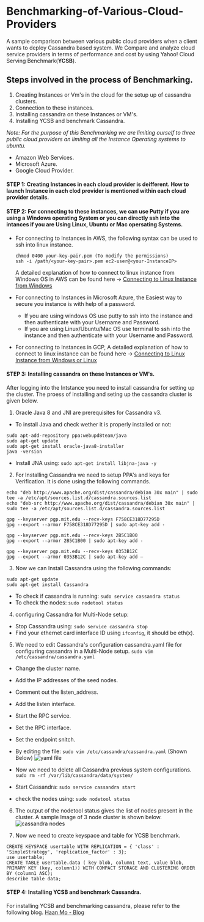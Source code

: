 # Benchmarking-of-Various-Cloud-Providers
A sample comparison between various public cloud providers when a client wants to deploy Cassandra based system. We Compare and analyze cloud service providers in terms of performance and cost by using Yahoo! Cloud Serving Benchmark(**YCSB**).

## Steps involved in the process of Benchmarking.
1. Creating Instances or Vm's in the cloud for the setup up of cassandra clusters.
2. Connection to these instances.
3. Installing cassandra on these Instances or VM's.
4. Installing YCSB and benchmark Cassandra.

*Note: For the purpose of this Benchmarking we are limiting ourself to three public cloud providers an limiting all the Instance Operating systems to ubuntu.*
* Amazon Web Services.
* Microsoft Azure. 
* Google Cloud Provider.

#### STEP 1: Creating Instances in each cloud provider is deifferent. How to launch Instance in each clod provider is mentioned within each cloud provider details.
  

#### STEP 2: For connecting to these instances, we can use Putty if you are using a Windows operating System or you can directly ssh into the intances if you are Using Linux, Ubuntu or Mac opersating Systems.
* For connecting to Instances in AWS, the following syntax can be used to ssh into linux instance.
  ```
  chmod 0400 your-key-pair.pem (To modify the permissions)
  ssh -i /path/<your-key-pair>.pem ec2-user@<your-InstanceIP>
  ```
  A detailed explanation of how to connect to linux instance from Windows OS in AWS can be found here -> [Connecting to Linux Instance from Windows](http://docs.aws.amazon.com/AWSEC2/latest/UserGuide/putty.html)
  
* For connecting to Instances in Microsoft Azure, the Easiest way to secure you instance is with help of a password.
  + If you are using windows OS use putty to ssh into the instance and then authenticate with your Username and Password.
  + If you are using Linux/Ubuntu/Mac OS use terminal to ssh into the instance and then authenticate with your Username and Password.

 * For connecting to Instances in GCP, A detailed explanation of how to connect to linux instance can be found here -> [Connecting to Linux Instance from Windows or Linux](https://cloud.google.com/compute/docs/instances/connecting-to-instance#thirdpartytools)
   

#### STEP 3: Installing cassandra on these Instances or VM's.  
After logging into the Intstance you need to install cassandra for setting up the cluster. The proess of installing and seting up the cassandra cluster is given below.
 
1. Oracle Java 8 and JNI are prerequisites for Cassandra v3.
  * To install Java and check wether it is properly installed or not:
```
sudo apt-add-repository ppa:webupd8team/java  
sudo apt-get update  
sudo apt-get install oracle-java8-installer
java -version
```
  * Install JNA using: ```sudo apt-get install libjna-java -y```

2. For Installing Cassandra we need to setup PPA's and keys for Verification. It is done using the following commands.
```
echo "deb http://www.apache.org/dist/cassandra/debian 30x main" | sudo tee -a /etc/apt/sources.list.d/cassandra.sources.list  
echo "deb-src http://www.apache.org/dist/cassandra/debian 30x main" | sudo tee -a /etc/apt/sources.list.d/cassandra.sources.list

gpg --keyserver pgp.mit.edu --recv-keys F758CE318D77295D  
gpg --export --armor F758CE318D77295D | sudo apt-key add -  

gpg --keyserver pgp.mit.edu --recv-keys 2B5C1B00  
gpg --export --armor 2B5C1B00 | sudo apt-key add -  

gpg --keyserver pgp.mit.edu --recv-keys 0353B12C  
gpg --export --armor 0353B12C | sudo apt-key add –
```

3. Now we can Install Cassandra using the following commands:
```
sudo apt-get update
sudo apt-get install Cassandra
```  

  * To check if cassandra is running: ```sudo service cassandra status ```
  * To check the nodes: ```sudo nodetool status```

4. configuring Cassandra for Multi-Node setup:
  * Stop Cassandra using: ```sudo service cassandra stop```
  * Find your ethernet card interface ID using ```ifconfig```, it should be eth(x).

5. We need to edit Cassandra's configuration cassandra.yaml file for configuring cassandra in a Multi-Node setup. ```sudo vim /etc/cassandra/cassandra.yaml```
  * Change the cluster name.
  * Add the IP addresses of the seed nodes.
  * Comment out the listen_address.
  * Add the listen interface.
  * Start the RPC service.
  * Set the RPC interface.
  * Set the endpoint snitch.
  * By editing the file: ```sudo vim /etc/cassandra/cassandra.yaml``` (Shown Below)
  ![yaml file](https://user-images.githubusercontent.com/31011479/29745950-1292be3c-8a7e-11e7-91ad-48c265890fe7.png)
 
  * Now we need to delete all Cassandra previous system configurations. ```sudo rm -rf /var/lib/cassandra/data/system/```
  * Start Cassandra: ```sudo service cassandra start```
  * check the nodes using: ```sudo nodetool status```

6. The output of the nodetool status gives the list of nodes present in the cluster. A sample Image of 3 node cluster is shown below.  
  ![cassandra nodes](https://user-images.githubusercontent.com/31011479/29745949-129213b0-8a7e-11e7-918d-6fde0ac694b8.png)

7. Now we need to create keyspace and table for YCSB benchmark.  
```
CREATE KEYSPACE usertable WITH REPLICATION = { 'class' : 'SimpleStrategy', 'replication_factor' : 3};
use usertable;
CREATE TABLE usertable.data ( key blob, column1 text, value blob, PRIMARY KEY (key, column1)) WITH COMPACT STORAGE AND CLUSTERING ORDER BY (column1 ASC);
describe table data;
```
#### STEP 4: Installing YCSB and benchmark Cassandra.
For installing YCSB and benchmarking cassandra, please refer to the following blog.
[Haan Mo - Blog](http://haanmo.blogspot.com/2015/10/install-ycsb.html)
